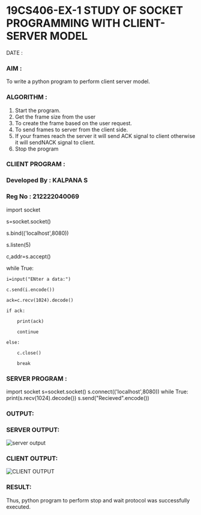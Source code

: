# 19CS406-EX-1 STUDY OF SOCKET PROGRAMMING WITH CLIENT-SERVER MODEL

DATE :

### AIM :
To write a python program to perform client server model.


### ALGORITHM :
1. Start the program.
2. Get the frame size from the user
3. To create the frame based on the user request.
4. To send frames to server from the client side.
5. If your frames reach the server it will send ACK signal to client otherwise it will sendNACK signal to client.
6. Stop the program




### CLIENT PROGRAM :



### Developed By : KALPANA S
### Reg No : 212222040069
import socket

s=socket.socket()

s.bind(('localhost',8080))

s.listen(5)

c,addr=s.accept()

while True:
        
	i=input("ENter a data:")
	
	c.send(i.encode())
	
	ack=c.recv(1024).decode()
	
	if ack:
		
		print(ack)
		
		continue
	
	else:
		
		c.close()
		
		break

### SERVER PROGRAM :
import socket
s=socket.socket()
s.connect(('localhost',8080))
while True:
	print(s.recv(1024).decode())
	s.send("Recieved".encode())



### OUTPUT:
### SERVER OUTPUT:
![server output](https://github.com/Kalpanareshma/19CS406-EX-1/assets/122040453/73247d2a-81e7-45d5-b455-6cdcb5e1d22b)
### CLIENT OUTPUT:
![CLIENT OUTPUT](https://github.com/Kalpanareshma/19CS406-EX-1/assets/122040453/15b717be-4ee9-4dd5-a21d-2481e46af17b)





### RESULT:
Thus, python program to perform stop and wait protocol was successfully executed.


